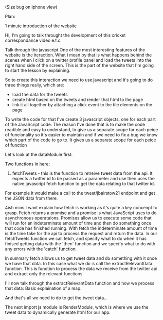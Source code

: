 (Size bug on iphone view)

Plan:

1 minute introduction of the website

Hi, I'm going to talk throught the development of this cricket correspondance video e.t.c

Talk through the javascript
One of the most interesting features of the website is the iteraction. What i mean by that is what happens behind the scenes when i click on a twitter profile panel and load the tweets into the right hand side of the screen. This is the part of the website that I'm going to start the lesson by explaining.

So to create this interaction we need to use javascript and it's going to do three things really, which are:

- load the data for the tweets
- create html based on the tweets and render that html to the page
- link it all together by attaching a click event to the tile elements on the page

To write the code for that I've create 3 javascript objects, one for each part of the JavaScript code. The reason I've done that is to make the code readible and easy to understand, to give us a separate scope for each peice of funcionality so it's easier to maintain and if we need to fix a bug we know which part of the code to go to. It gives us a separate scope for each peice of function

Let's look at the dataModule first:

Two functions in here:

1) fetchTweets - this is the function to retreive tweet data from the api. It expects a twitter id to be passed as a parameter and use then uses the native javascript fetch function to get the data relating to that twitter id.

For example it would make a call to the tweet/jbairstow21 endpoint and get the JSON data from there.

4ish mins
I want explain how fetch is working as it's quite a key concenpt to grasp. Fetch returns a promise and a promise is what JavaScript uses to do asynchronous operataions. Promises allow us to execute some code that will run for an indeterminate amount of time and then do something once that code has finished running. With fetch the indeterminate amount of time is the time take for the api to process the request and return the data. In our fetchTweets function we call fetch, and specify what to do when it has finised getting data with the 'then' function and we specify what to do with any errors with the 'catch' function.

In summary fetch allows us to get tweet data and do something with it once we have that data. In this case what we do is call the extractRelevantData function. This is function to process the data we receive from the twitter api and extract only the relevant functions.

I'll now talk through the extractRelevantData function and how we process that data: Basic explaination of a map.

And that's all we need to do to get the tweet data...

The next import js module is RenderModule, which is where we use the tweet data to dynamically generate html for our app.
